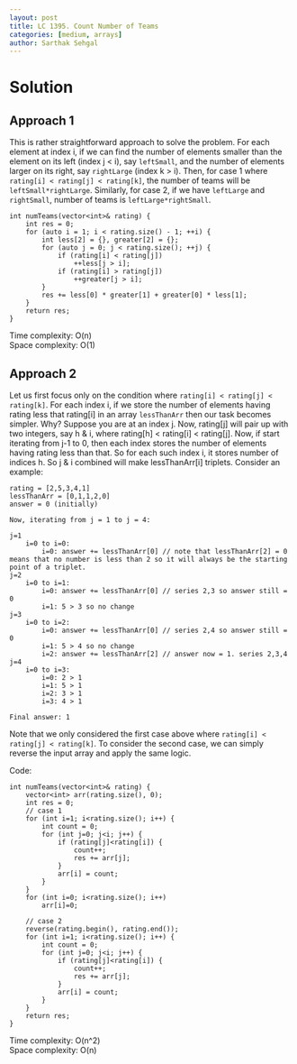 ```yaml
---
layout: post
title: LC 1395. Count Number of Teams
categories: [medium, arrays]
author: Sarthak Sehgal
---
```

# Solution
## Approach 1
This is rather straightforward approach to solve the problem. For each element at index i, if we can find the number of elements smaller than the element on its left (index j < i), say `leftSmall`, and the number of elements larger on its right, say `rightLarge` (index k > i). Then, for case 1 where `rating[i] < rating[j] < rating[k]`, the number of teams will be `leftSmall*rightLarge`. Similarly, for case 2, if we have `leftLarge` and `rightSmall`, number of teams is `leftLarge*rightSmall`.

```
int numTeams(vector<int>& rating) {
    int res = 0;
    for (auto i = 1; i < rating.size() - 1; ++i) {
        int less[2] = {}, greater[2] = {};
        for (auto j = 0; j < rating.size(); ++j) {
            if (rating[i] < rating[j])
                ++less[j > i];
            if (rating[i] > rating[j])
                ++greater[j > i];
        }
        res += less[0] * greater[1] + greater[0] * less[1];
    }
    return res;
}
```
Time complexity: O(n)  
Space complexity: O(1)

## Approach 2
Let us first focus only on the condition where `rating[i] < rating[j] < rating[k]`. For each index i, if we store the number of elements having rating less that rating[i] in an array `lessThanArr` then our task becomes simpler. Why? Suppose you are at an index j. Now, rating[j] will pair up with two integers, say h & i, where rating[h] < rating[i] < rating[j]. Now, if start iterating from j-1 to 0, then each index stores the number of elements having rating less than that. So for each such index i, it stores number of indices h. So j & i combined will make lessThanArr[i] triplets. Consider an example:
```
rating = [2,5,3,4,1]
lessThanArr = [0,1,1,2,0]
answer = 0 (initially)

Now, iterating from j = 1 to j = 4:

j=1
    i=0 to i=0:
        i=0: answer += lessThanArr[0] // note that lessThanArr[2] = 0 means that no number is less than 2 so it will always be the starting point of a triplet.
j=2
    i=0 to i=1:
        i=0: answer += lessThanArr[0] // series 2,3 so answer still = 0
        i=1: 5 > 3 so no change
j=3
    i=0 to i=2:
        i=0: answer += lessThanArr[0] // series 2,4 so answer still = 0
        i=1: 5 > 4 so no change
        i=2: answer += lessThanArr[2] // answer now = 1. series 2,3,4
j=4
    i=0 to i=3:
        i=0: 2 > 1
        i=1: 5 > 1
        i=2: 3 > 1
        i=3: 4 > 1

Final answer: 1
```
Note that we only considered the first case above where `rating[i] < rating[j] < rating[k]`. To consider the second case, we can simply reverse the input array and apply the same logic.

Code:
```
int numTeams(vector<int>& rating) {
    vector<int> arr(rating.size(), 0);
    int res = 0;
    // case 1
    for (int i=1; i<rating.size(); i++) {
        int count = 0;
        for (int j=0; j<i; j++) {
            if (rating[j]<rating[i]) {
                count++;
                res += arr[j];
            }
            arr[i] = count;
        }
    }
    for (int i=0; i<rating.size(); i++)
        arr[i]=0;

    // case 2
    reverse(rating.begin(), rating.end());
    for (int i=1; i<rating.size(); i++) {
        int count = 0;
        for (int j=0; j<i; j++) {
            if (rating[j]<rating[i]) {
                count++;
                res += arr[j];
            }
            arr[i] = count;
        }
    }
    return res;
}
```
Time complexity: O(n^2)  
Space complexity: O(n)